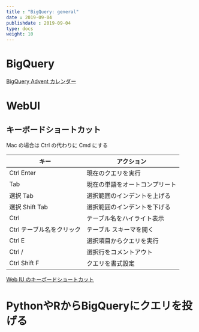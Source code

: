 ```yaml
---
title : "BigQuery: general"
date : 2019-09-04
publishdate : 2019-09-04
type: docs
weight: 10
---
```


# BigQuery

[BigQuery Advent カレンダー](https://dev.classmethod.jp/referencecat/classmethod-bigquery-advent-calendar-2020/)



# WebUI

## キーボードショートカット

Mac の場合は Ctrl の代わりに Cmd にする

|キー|アクション|
|----|----|
|Ctrl Enter|現在のクエリを実行|
|Tab|現在の単語をオートコンプリート|
|選択 Tab|選択範囲のインデントを上げる|
|選択 Shift Tab|選択範囲のインデントを下げる|
|Ctrl|テーブル名をハイライト表示|
|Ctrl テーブル名をクリック|テーブル スキーマを開く|
|Ctrl E|選択項目からクエリを実行|
|Ctrl /|選択行をコメントアウト|
|Ctrl Shift F|クエリを書式設定|

[Web IU のキーボードショートカット](https://cloud.google.com/bigquery/docs/bigquery-web-ui#keyboard_shortcuts)


# PythonやRからBigQueryにクエリを投げる

